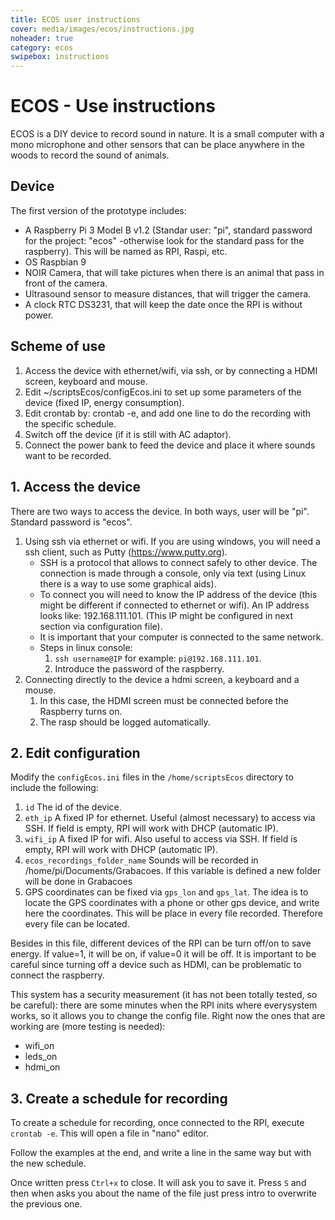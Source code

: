 ```yaml
---
title: ECOS user instructions
cover: media/images/ecos/instructions.jpg
noheader: true
category: ecos
swipebox: instructions
---
```

# ECOS - Use instructions
ECOS is a DIY device to record sound in nature. It is a small computer with a mono microphone and other sensors that can be place anywhere in the woods to record the sound of animals. 
## Device 
The first version of the prototype includes: 
  * A Raspberry Pi 3 Model B v1.2 (Standar user: "pi", standard password for the project: "ecos" -otherwise look for the standard pass for the raspberry). This will be named as RPI, Raspi, etc. 
  * OS Raspbian 9
  * NOIR Camera, that will take pictures when there is an animal that pass in front of the camera. 
  * Ultrasound sensor to measure distances, that will trigger the camera. 
  * A clock RTC DS3231, that will keep the date once the RPI is without power. 

## Scheme of use
1. Access the device with ethernet/wifi, via ssh, or by connecting a HDMI screen, keyboard and mouse. 
2. Edit ~/scriptsEcos/configEcos.ini to set up some parameters of the device (fixed IP, energy consumption).
3. Edit crontab by: crontab -e, and add one line to do the recording with the specific schedule. 
4. Switch off the device (if it is still with AC adaptor).
5. Connect the power bank to feed the device and place it where sounds want to be recorded. 

## 1. Access the device
There are two ways to access the device. In both ways, user will be "pi". Standard password is "ecos".
1. Using ssh via ethernet or wifi. If you are using windows, you will need a ssh client, such as Putty (https://www.putty.org).
   - SSH is a protocol that allows to connect safely to other device. The connection is made through a console, only via text (using Linux there is a way to use some graphical aids). 
   - To connect you will need to know the IP address of the device (this might be different if connected to ethernet or wifi). An IP address looks like: 192.168.111.101. (This IP might be configured in next section via configuration file).
   - It is important that your computer is connected to the same network. 
   - Steps in linux console: 
     1. `ssh username@IP` for example: `pi@192.168.111.101`.
     2. Introduce the password of the raspberry. 
2. Connecting directly to the device a hdmi screen, a keyboard and a mouse. 
   1. In this case, the HDMI screen must be connected before the Raspberry turns on. 
   2. The rasp should be logged automatically. 

## 2. Edit configuration
Modify the `configEcos.ini` files in the `/home/scriptsEcos` directory to include the following:
1. `id` The id of the device.
2. `eth_ip` A fixed IP for ethernet. Useful (almost necessary) to access via SSH. If field is empty, RPI will work with DHCP (automatic IP).
3. `wifi_ip` A fixed IP for wifi.  Also useful to access via SSH. If field is empty, RPI will work with DHCP (automatic IP).
4. `ecos_recordings_folder_name` Sounds will be recorded in /home/pi/Documents/Grabacoes. If this variable is defined a new folder will be done in Grabacoes 
5. GPS coordinates can be fixed via `gps_lon` and `gps_lat`. The idea is to locate the GPS coordinates with a phone or other gps device, and write here the coordinates. This will be place in every file recorded. Therefore every file can be located. 

Besides in this file, different devices of the RPI can be turn off/on to save energy. If value=1, it will be on, if value=0 it will be off. It is important to be careful since turning off a device such as HDMI, can be problematic to connect the raspberry. 

This system has a security measurement (it has not been totally tested, so be careful): there are some minutes when the RPI inits where everysystem works, so it allows you to change the config file. Right now the ones that are working are (more testing is needed):
  * wifi_on
  * leds_on
  * hdmi_on

## 3. Create a schedule for recording
To create a schedule for recording, once connected to the RPI, execute `crontab -e`. This will open a file in "nano" editor. 

Follow the examples at the end, and write a line in the same way but with the new schedule. 

Once written press `Ctrl+x` to close. It will ask you to save it. Press `S` and then when asks you about the name of the file just press intro to overwrite the previous one. 
